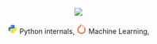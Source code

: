 <!-- [![gusye1234's github stats](https://github-readme-stats.vercel.app/api?username=gusye1234)](https://github.com/anuraghazra/github-readme-stats) -->
<!-- [![Typing SVG](https://readme-typing-svg.herokuapp.com?color=%2336BCF7&center=true&vCenter=true&width=600&lines=🚀+Make+something+People+Want;)](https://git.io/typing-svg)   -->
<!-- <p align="center">
  <img src="https://github-readme-stats.vercel.app/api?username=gusye1234">
</p> -->

<p align="center"><img src="https://readme-typing-svg.herokuapp.com?color=%2336BCF7&center=true&vCenter=true&width=600&lines=🚀+Make+something+people+want;"></p>
<p align="center">
  <a href="https://github.com/topics/python"><img height="20"   src="./assets/python.svg"></a>
  Python internals,
  <a href="https://pytorch.org/"><img height="20" src="./assets/pytorch.svg"></a>
  Machine Learning,
  
<!--   <a href="https://github.com/WebAssembly"><img height="20" src="https://avatars.githubusercontent.com/u/11578470?s=200&v=4"></a>
  WebAssembly,
  <a href="https://github.com/topics/ethereum"><img height="20" src="./assets/ethereum.svg"></a>
  Web3 -->
</p>
